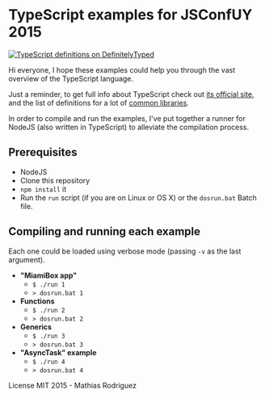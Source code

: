 # TypeScript examples for JSConfUY 2015

[![TypeScript definitions on DefinitelyTyped](http://definitelytyped.org/badges/standard.svg)](http://definitelytyped.org) 

Hi everyone, I hope these examples could help you through the vast overview of the TypeScript language.

Just a reminder, to get full info about TypeScript check out [its official site](http://www.typescriptlang.org), and the list of definitions for a lot of [common libraries](http://definitelytyped.org).

In order to compile and run the examples, I've put together a runner for NodeJS (also written in TypeScript) to alleviate the compilation process.

## Prerequisites
- NodeJS
- Clone this repository
- `npm install` it
- Run the `run` script (if you are on Linux or OS X) or the `dosrun.bat` Batch file.

## Compiling and running each example

Each one could be loaded using verbose mode (passing `-v` as the last argument).
- __"MiamiBox app"__
	- `$ ./run 1`
	- `> dosrun.bat 1`
- __Functions__
	- `$ ./run 2`
	- `> dosrun.bat 2`
- __Generics__
	- `$ ./run 3`
	- `> dosrun.bat 3`
- __"AsyncTask" example__
	- `$ ./run 4`
	- `> dosrun.bat 4`

License MIT 2015 - Mathias Rodriguez